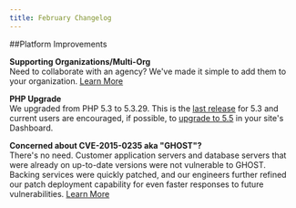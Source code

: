 ```yaml
---
title: February Changelog
---
```


##Platform Improvements

**Supporting Organizations/Multi-Org**  
Need to collaborate with an agency? We've made it simple to add them to your organization. [Learn More](https://www.getpantheon.com/blog/ready-start-working-agency-thats-now-incredibly-simple)

**PHP Upgrade**  
We upgraded from PHP 5.3 to 5.3.29. This is the [last release](http://php.net/archive/2014.php#id2014-08-14-1) for 5.3 and current users are encouraged, if possible, to [upgrade to 5.5](https://www.getpantheon.com/docs/articles/sites/settings/toggling-between-php-versions/) in your site's Dashboard.

**Concerned about CVE-2015-0235 aka "GHOST"?**  
There's no need. Customer application servers and database servers that were already on up-to-date versions were not vulnerable to GHOST.  Backing services were quickly patched, and our engineers further refined our patch deployment capability for even faster responses to future vulnerabilities. [Learn More](http://status.getpantheon.com/incidents/z4l03w9rf3z7)
